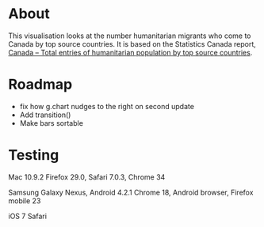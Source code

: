 # About 
This visualisation looks at the number humanitarian migrants who come to Canada by top source countries. It is based on the Statistics Canada report, <a href="http://www.cic.gc.ca/english/resources/statistics/facts2012/temporary/19.asp">Canada – Total entries of humanitarian population by top source countries</a>.

# Roadmap 
- fix how g.chart nudges to the right on second update
- Add transition()
- Make bars sortable

# Testing
Mac 10.9.2 
Firefox 29.0, Safari 7.0.3, Chrome 34

Samsung Galaxy Nexus, Android 4.2.1 
Chrome 18, Android browser, Firefox mobile 23

iOS 7
Safari
